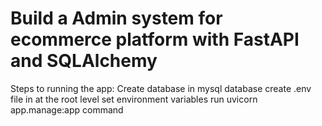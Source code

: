 # Build a Admin system for ecommerce platform with FastAPI and SQLAlchemy
Steps to running the app:
    Create database in mysql database
    create .env file in at the root level
    set environment variables 
    run uvicorn app.manage:app command